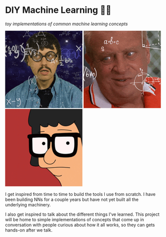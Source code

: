 # DIY Machine Learning 🧑‍💻

_toy implementations of common machine learning concepts_

![](images/mathing1.gif)
![](images/mathing2.gif)
![](images/mathing3.gif)

I get inspired from time to time to build the tools I use from scratch. I have been building NNs for a couple years but have not yet built all the underlying machinery.

I also get inspired to talk about the different things I've learned. This project will be home to simple implementations of concepts that come up in conversation with people curious about how it all works, so they can gets hands-on after we talk.

